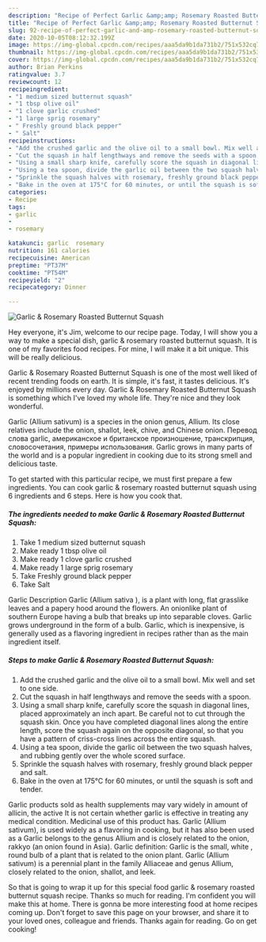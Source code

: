 ```yaml
---
description: "Recipe of Perfect Garlic &amp;amp; Rosemary Roasted Butternut Squash"
title: "Recipe of Perfect Garlic &amp;amp; Rosemary Roasted Butternut Squash"
slug: 92-recipe-of-perfect-garlic-and-amp-rosemary-roasted-butternut-squash
date: 2020-10-05T08:12:32.199Z
image: https://img-global.cpcdn.com/recipes/aaa5da9b1da731b2/751x532cq70/garlic-rosemary-roasted-butternut-squash-recipe-main-photo.jpg
thumbnail: https://img-global.cpcdn.com/recipes/aaa5da9b1da731b2/751x532cq70/garlic-rosemary-roasted-butternut-squash-recipe-main-photo.jpg
cover: https://img-global.cpcdn.com/recipes/aaa5da9b1da731b2/751x532cq70/garlic-rosemary-roasted-butternut-squash-recipe-main-photo.jpg
author: Brian Perkins
ratingvalue: 3.7
reviewcount: 12
recipeingredient:
- "1 medium sized butternut squash"
- "1 tbsp olive oil"
- "1 clove garlic crushed"
- "1 large sprig rosemary"
- " Freshly ground black pepper"
- " Salt"
recipeinstructions:
- "Add the crushed garlic and the olive oil to a small bowl. Mix well and set to one side."
- "Cut the squash in half lengthways and remove the seeds with a spoon."
- "Using a small sharp knife, carefully score the squash in diagonal lines, placed approximately an inch apart. Be careful not to cut through the squash skin. Once you have completed diagonal lines along the entire length, score the squash again on the opposite diagonal, so that you have a pattern of criss-cross lines across the entire squash."
- "Using a tea spoon, divide the garlic oil between the two squash halves, and rubbing gently over the whole scored surface."
- "Sprinkle the squash halves with rosemary, freshly ground black pepper and salt."
- "Bake in the oven at 175°C for 60 minutes, or until the squash is soft and tender."
categories:
- Recipe
tags:
- garlic
- 
- rosemary

katakunci: garlic  rosemary 
nutrition: 161 calories
recipecuisine: American
preptime: "PT37M"
cooktime: "PT54M"
recipeyield: "2"
recipecategory: Dinner

---
```



![Garlic &amp; Rosemary Roasted Butternut Squash](https://img-global.cpcdn.com/recipes/aaa5da9b1da731b2/751x532cq70/garlic-rosemary-roasted-butternut-squash-recipe-main-photo.jpg)

Hey everyone, it's Jim, welcome to our recipe page. Today, I will show you a way to make a special dish, garlic &amp; rosemary roasted butternut squash. It is one of my favorites food recipes. For mine, I will make it a bit unique. This will be really delicious.

Garlic &amp; Rosemary Roasted Butternut Squash is one of the most well liked of recent trending foods on earth. It is simple, it's fast, it tastes delicious. It's enjoyed by millions every day. Garlic &amp; Rosemary Roasted Butternut Squash is something which I've loved my whole life. They're nice and they look wonderful.

Garlic (Allium sativum) is a species in the onion genus, Allium. Its close relatives include the onion, shallot, leek, chive, and Chinese onion. Перевод слова garlic, американское и британское произношение, транскрипция, словосочетания, примеры использования. Garlic grows in many parts of the world and is a popular ingredient in cooking due to its strong smell and delicious taste.


To get started with this particular recipe, we must first prepare a few ingredients. You can cook garlic &amp; rosemary roasted butternut squash using 6 ingredients and 6 steps. Here is how you cook that.

<!--inarticleads1-->

##### The ingredients needed to make Garlic &amp; Rosemary Roasted Butternut Squash:

1. Take 1 medium sized butternut squash
1. Make ready 1 tbsp olive oil
1. Make ready 1 clove garlic crushed
1. Make ready 1 large sprig rosemary
1. Take  Freshly ground black pepper
1. Take  Salt


Garlic Description Garlic (Allium sativa ), is a plant with long, flat grasslike leaves and a papery hood around the flowers. An onionlike plant of southern Europe having a bulb that breaks up into separable cloves. Garlic grows underground in the form of a bulb. Garlic, which is inexpensive, is generally used as a flavoring ingredient in recipes rather than as the main ingredient itself. 

<!--inarticleads2-->

##### Steps to make Garlic &amp; Rosemary Roasted Butternut Squash:

1. Add the crushed garlic and the olive oil to a small bowl. Mix well and set to one side.
1. Cut the squash in half lengthways and remove the seeds with a spoon.
1. Using a small sharp knife, carefully score the squash in diagonal lines, placed approximately an inch apart. Be careful not to cut through the squash skin. Once you have completed diagonal lines along the entire length, score the squash again on the opposite diagonal, so that you have a pattern of criss-cross lines across the entire squash.
1. Using a tea spoon, divide the garlic oil between the two squash halves, and rubbing gently over the whole scored surface.
1. Sprinkle the squash halves with rosemary, freshly ground black pepper and salt.
1. Bake in the oven at 175°C for 60 minutes, or until the squash is soft and tender.


Garlic products sold as health supplements may vary widely in amount of allicin, the active It is not certain whether garlic is effective in treating any medical condition. Medicinal use of this product has. Garlic (Allium sativum), is used widely as a flavoring in cooking, but it has also been used as a Garlic belongs to the genus Allium and is closely related to the onion, rakkyo (an onion found in Asia). Garlic definition: Garlic is the small, white , round bulb of a plant that is related to the onion plant. Garlic (Allium sativum) is a perennial plant in the family Alliaceae and genus Allium, closely related to the onion, shallot, and leek. 

So that is going to wrap it up for this special food garlic &amp; rosemary roasted butternut squash recipe. Thanks so much for reading. I'm confident you will make this at home. There is gonna be more interesting food at home recipes coming up. Don't forget to save this page on your browser, and share it to your loved ones, colleague and friends. Thanks again for reading. Go on get cooking!
